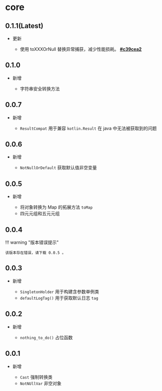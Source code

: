 # core

## 0.1.1(Latest)

- 更新

    - 使用 toXXXOrNull 替换异常捕获，减少性能损耗。 [**#c39cea2**](https://github.com/SakurajimaMaii/Android-Vast-Extension/commit/c39cea2cd1cde8528674a55cf3e8876007bfbbbf)

## 0.1.0

- 新增

    - 字符串安全转换方法

## 0.0.7

- 新增

    - `ResultCompat` 用于兼容 `kotlin.Result` 在 java 中无法被获取到的问题

## 0.0.6

- 新增

    - `NotNullOrDefault` 获取默认值非空变量

## 0.0.5

- 新增

    - 将对象转换为 Map 的拓展方法 `toMap`
    - 四元元组和五元元组

## 0.0.4

!!! warning "版本错误提示"

    该版本存在错误，请下载 0.0.5 。

## 0.0.3

- 新增

    - `SingletonHolder` 用于构建含参数单例类
    - `defaultLogTag()` 用于获取默认日志 `tag`

## 0.0.2

- 新增

    - `nothing_to_do()` 占位函数

## 0.0.1 

- 新增

    - `Cast` 强制转换类
    - `NotNUllVar` 非空对象
